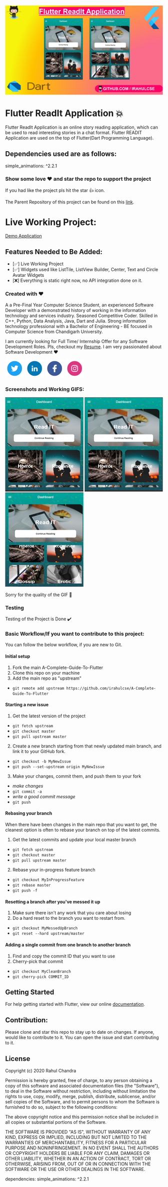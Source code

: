 ![Image](image/rovers.jpg)
# Flutter ReadIt Application :boom:

Flutter ReadIt Application is an online story reading application, which can be used to read interesting stories in a chat format. Flutter READIT Application are used on the top of Flutter(Dart Programming Language).


## Dependencies used are as follows:
  simple_animations: ^2.2.1


### Show some love :heart: and star the repo to support the project

If you had like the project pls hit the star :+1: icon.

The Parent Repository of this project can be found on this [link](https://github.com/irahulcse/A-Complete-Guide-To-Flutter).

# Live Working Project:

[Demo Application](https://irahulcse.github.io/Flutter-ReadIt-Application/#/)

## Features Needed to Be Added:

* [✅] Live Working Project
* [✅] Widgets used like ListTile, ListView Builder, Center, Text and Circle Avatar Widgets
* [❌] Everything is static right now, no API integration done on it.

### Created with :heart:
A a Pre-Final Year Computer Science Student, an experienced Software Developer with a demonstrated history of working in the information technology and services industry. Seasoned Competitive Coder. Skilled in C++, Python, Data Analysis, Java, Dart and Julia. Strong information technology professional with a Bachelor of Engineering - BE focused in Computer Science from Chandigarh University. 

I am currently looking for Full Time/ Internship Offer for any Software Development Roles. Pls, checkout my [Resume](https://drive.google.com/file/d/1BYZcHo9SGrI5h10fxFbtqPLz86ni_VnR/view?usp=sharing).  I am very passionated about Software Development :heart:

<a href="https://twitter.com/1rahulchandra1"><img src="https://github.com/aritraroy/social-icons/blob/master/twitter-icon.png?raw=true" width="60"></a>
<a href="https://www.linkedin.com/in/rahul-chandra-a8371b11b/"><img src="https://github.com/aritraroy/social-icons/blob/master/linkedin-icon.png?raw=true" width="60"></a>
<a href="https://facebook.com"><img src="https://github.com/aritraroy/social-icons/blob/master/facebook-icon.png?raw=true" width="60"></a>
<a href="https://instagram.com/rahulchandra_99"><img src="https://github.com/aritraroy/social-icons/blob/master/instagram-icon.png?raw=true" width="60"></a>

### Screenshots and Working GIFS:

<img src="image/rovers.gif" height="300em"  width="250em"/> <img src="image/1.PNG" height="300em" width="250em"/> <img src="image/2.PNG" height="300em" width="250em"/>


 Sorry for the quality of the GIF :pray:

### Testing

Testing of the Project is Done :heavy_check_mark:

### Basic Workflow/If you want to contribute to this project:
You can follow the below workflow, if you are new to Git. 

#### Initial setup
1. Fork the main A-Complete-Guide-To-Flutter
2. Clone this repo on your machine
3. Add the main repo as "upstream"
  * `git remote add upstream https://github.com/irahulcse/A-Complete-Guide-To-Flutter`

#### Starting a new issue
1. Get the latest version of the project
  * `git fetch upstream`
  * `git checkout master`
  * `git pull upstream master`

2. Create a new branch starting from that newly updated main branch, and link it to your GitHub fork.
  * `git checkout -b MyNewIssue`
  * `git push --set-upstream origin MyNewIssue`

3. Make your changes, commit them, and push them to your fork
  * *make changes*
  * `git commit -a`
  * *write a good commit message*
  * `git push`

#### Rebasing your branch
When there have been changes in the main repo that you want to get, the cleanest option is often to rebase your branch on top of the latest commits.

1. Get the latest commits and update your local master branch
  * `git fetch upstream`
  * `git checkout master`
  * `git pull upstream master`

2. Rebase your in-progress feature branch
  * `git checkout MyInProgressFeature`
  * `git rebase master`
  * `git push -f`

#### Resetting a branch after you've messed it up
1. Make sure there isn't any work that you care about losing
2. Do a hard reset to the branch you want to restart from.
  * `git checkout MyMessedUpBranch`
  * `git reset --hard upstream/master`

#### Adding a single commit from one branch to another branch
1. Find and copy the commit ID that you want to use
2. Cherry-pick that commit
  * `git checkout MyCleanBranch`
  * `git cherry-pick COMMIT_ID`

## Getting Started

For help getting started with Flutter, view our online
[documentation](https://flutter.dev/).


## Contribution:
Please clone and star this repo to stay up to date on changes. If anyone, would like to contribute to it. You can open the issue and start contributing to it.

## License

Copyright (c) 2020 Rahul Chandra

Permission is hereby granted, free of charge, to any person obtaining a copy of this software and associated documentation files (the "Software"), to deal in the Software without restriction, including without limitation the rights to use, copy, modify, merge, publish, distribute, sublicense, and/or sell copies of the Software, and to permit persons to whom the Software is furnished to do so, subject to the following conditions:

The above copyright notice and this permission notice shall be included in all copies or substantial portions of the Software.

THE SOFTWARE IS PROVIDED "AS IS", WITHOUT WARRANTY OF ANY KIND, EXPRESS OR IMPLIED, INCLUDING BUT NOT LIMITED TO THE WARRANTIES OF MERCHANTABILITY, FITNESS FOR A PARTICULAR PURPOSE AND NONINFRINGEMENT. IN NO EVENT SHALL THE AUTHORS OR COPYRIGHT HOLDERS BE LIABLE FOR ANY CLAIM, DAMAGES OR OTHER LIABILITY, WHETHER IN AN ACTION OF CONTRACT, TORT OR OTHERWISE, ARISING FROM, OUT OF OR IN CONNECTION WITH THE SOFTWARE OR THE USE OR OTHER DEALINGS IN THE SOFTWARE.

dependencies:
  simple_animations: ^2.2.1
